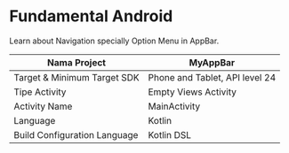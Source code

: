 # Fundamental Android

Learn about Navigation specially Option Menu in AppBar.

| Nama Project                  | MyAppBar                       |
|-------------------------------|--------------------------------|
| Target & Minimum Target SDK   | Phone and Tablet, API level 24 |
| Tipe Activity                 | Empty Views Activity           |
| Activity Name                 | MainActivity                   |
| Language                      | Kotlin                         |
| Build Configuration Language  | Kotlin DSL                     |

